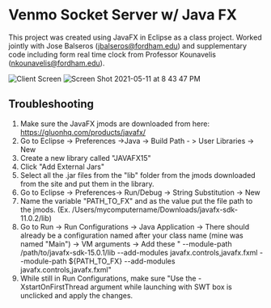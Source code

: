 # Venmo Socket Server w/ Java FX

This project was created using JavaFX in Eclipse as a class project. Worked jointly with Jose Balseros (jbalseros@fordham.edu) and supplementary code including form real time clock from Professor Kounavelis (nkounavelis@fordham.edu). 


![Client Screen](https://user-images.githubusercontent.com/51182601/118371849-6d582f00-b57c-11eb-95d3-1b682797c606.png)
![Screen Shot 2021-05-11 at 8 43 47 PM](https://user-images.githubusercontent.com/51182601/118371878-86f97680-b57c-11eb-8189-a35b70397ec4.png)








## Troubleshooting
1. Make sure the JavaFX jmods are downloaded from here:   https://gluonhq.com/products/javafx/
2. Go to Eclipse -> Preferences ->Java -> Build Path - > User Libraries -> New
3. Create a new library called "JAVAFX15" 
4. Click "Add External Jars" 
5. Select all the .jar files from the "lib" folder from the jmods downloaded from the site and put them in the library. 
6. Go to Eclipse -> Preferences-> Run/Debug -> String Substitution -> New
7. Name the variable "PATH_TO_FX" and as the value put the file path to the jmods. (Ex. /Users/mycomputername/Downloads/javafx-sdk-11.0.2/lib)
8. Go to Run -> Run Configurations -> Java Application -> There should already be a configuration named after your class name (mine was named "Main") -> VM arguments -> Add these " --module-path /path/to/javafx-sdk-15.0.1/lib --add-modules javafx.controls,javafx.fxml
--module-path ${PATH_TO_FX} --add-modules javafx.controls,javafx.fxml" 
9. While still in Run Configurations, make sure "Use the -XstartOnFirstThread argument while launching with SWT box is unclicked and apply the changes. 







